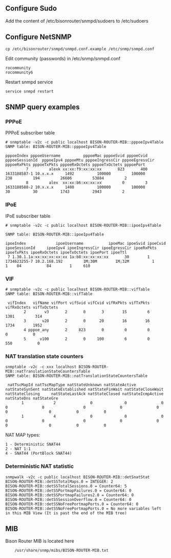 ## Configure Sudo

Add the content of /etc/bisonrouter/snmpd/sudoers to /etc/sudoers

## Configure NetSNMP

	cp /etc/bisonrouter/snmpd/snmpd.conf.example /etc/snmp/snmpd.conf

Edit community (passwords) in /etc/snmp/snmpd.conf

	rocommunity
	rocommunity6

Restart snmpd service

	service snmpd restart

## SNMP query examples

### PPPoE 

PPPoE subscriber table

	# snmptable -v2c -c public localhost BISON-ROUTER-MIB::pppoeIpv4Table
	SNMP table: BISON-ROUTER-MIB::pppoeIpv4Table
	
	pppoeIndex pppoeUsername          pppoeMac pppoeSvid pppoeCvid pppoeSessionId  pppoeIpv4 pppoeMtu pppoeIngressCir pppoeEgressCir pppoeRxPkts pppoeTxPkts pppoeRxOctets pppoeTxOctets pppoePort
	         7         alexk xx:xx:f9:xx:xx:xx       823       400   1633188587-1 10.x.x.x     1492          100000         100000         238         194         26606         53884         2
	         8         alex  xx:xx:b6:xx:xx:xx         0         3   1633188588-2 10.x.x.x     1480          100000         100000          30          30          1743          2943         2

### IPoE 

IPoE subscriber table

	# snmptable -v2c -c public localhost BISON-ROUTER-MIB::ipoeIpv4Table
	
	SNMP table: BISON-ROUTER-MIB::ipoeIpv4Table

	ipoeIndex             ipoeUsername           ipoeMac ipoeSvid ipoeCvid ipoeSessionId     ipoeIpv4 ipoeIngressCir ipoeEgressCir ipoeRxPkts ipoeTxPkts ipoeRxOctets ipoeTxOctets ipoePort ipoeTtl
	 7 1.30.1.1a:xx:xx:xx:xx:xx 1a:b8:xx:xx:xx:xx       30        1  1734623255-7 10.2.168.192         1M;30M        1M;32M          1          1  	 84           84        1     610

### VIF

	# snmptable -v2c -c public localhost BISON-ROUTER-MIB::vifTable
	SNMP table: BISON-ROUTER-MIB::vifTable
	
	 vifIndex   vifName vifPort vifSvid vifCvid vifRxPkts vifTxPkts vifRxOctets vifTxOctets
	        2        v3       2       0       3        15         6        1301         314
	        3       v20       2       0      20        16        16        1734        1952
	        4 pppoe_any       2     823       0         0         0           0           0
	        5      v100       2       0     100         6         0         550           0

### NAT translation state counters

	snmptable -v2c -c xxx localhost BISON-ROUTER-MIB::natTranslationStateCountersTable
	SNMP table: BISON-ROUTER-MIB::natTranslationStateCountersTable

	 natTscMapId natTscMapType natStateUnknown natStateActive natStateSynSent natStateEstablished natStateFinWait natStateCloseWait natStateClosing 	natStateLastAck natStateClosed natStateIcmpActive natStateDns natStateGre
		   1             2               0              0               0                   0               0                 0               0               0              0                  0           0           0
		   1             4               0              0               0                   0               0                 0               0               0              0                  0           0           0

NAT MAP types:

	1 - Deterministic SNAT44
	2 - NAT 1:1
	4 - SNAT44 (PortBlock SNAT44)

### Deterministic NAT statistic

	snmpwalk -v2c -c public localhost BISON-ROUTER-MIB::detSnatStat
	BISON-ROUTER-MIB::detSSTotalMaps.0 = INTEGER: 2
	BISON-ROUTER-MIB::detSSTotalSessions.0 = Counter64: 5
	BISON-ROUTER-MIB::detSSPortmapFailures.0 = Counter64: 0
	BISON-ROUTER-MIB::detSSPortmapFailures2.0 = Counter64: 0
	BISON-ROUTER-MIB::detSSSessionOverflow.0 = Counter64: 0
	BISON-ROUTER-MIB::detSSNoFreePortmapPorts.0 = Counter64: 0
	BISON-ROUTER-MIB::detSSNoFreePortmapPorts.0 = No more variables left in this MIB View (It is past the end of the MIB tree)

## MIB

Bison Router MIB is located here

        /usr/share/snmp/mibs/BISON-ROUTER-MIB.txt

